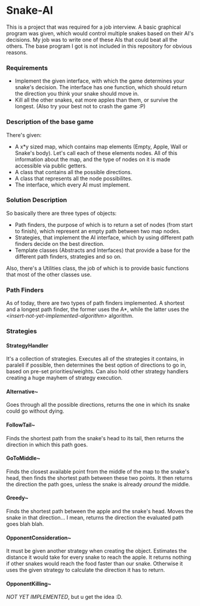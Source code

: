 # Snake-AI

This is a project that was required for a job interview. A basic graphical program was given, which would control multiple snakes based on their AI's decisions. My job was to write one of these AIs that could beat all the others. The base program I got is not included in this repository for obvious reasons.

### Requirements
 - Implement the given interface, with which the game determines your snake's decision. The interface has one function, which should return the direction you think your snake should move in.
 - Kill all the other snakes, eat more apples than them, or survive the longest. (Also try your best not to crash the game :P)  
 
 
 ### Description of the base game
 There's given:
 - A x\*y sized map, which contains map elements (Empty, Apple, Wall or Snake's body). Let's call each of these elements nodes. All of this information about the map, and the type of nodes on it is made accessible via public getters.
 - A class that contains all the possible directions.
 - A class that represents all the node possibilites.
 - The interface, which every AI must implement.  
 
 
 ### Solution Description
 So basically there are three types of objects:
  - Path finders, the purpose of which is to return a set of nodes (from start to finish), which represent an empty path between two map nodes.
  - Strategies, that implement the AI interface, which by using different path finders decide on the best direction.
  - Template classes (Abstracts and Interfaces) that provide a base for the different path finders, strategies and so on.  
  
Also, there's a Utilities class, the job of which is to provide basic functions that most of the other classes use.

### Path Finders
As of today, there are two types of path finders implemented. A shortest and a longest path finder, the former uses the A*, while the latter uses the *\<insert-not-yet-implemented-algorithm\>* algorithm.

### Strategies
#### StrategyHandler
It's a collection of strategies. Executes all of the strategies it contains, in paralell if possible, then determines the best option of directions to go in, based on pre-set priorities/weights. Can also hold other strategy handlers creating a huge mayhem of strategy execution.
#### Alternative~
Goes through all the possible directions, returns the one in which its snake could go without dying.
#### FollowTail~
Finds the shortest path from the snake's head to its tail, then returns the direction in which this path goes.
#### GoToMiddle~
Finds the closest available point from the middle of the map to the snake's head, then finds the shortest path between these two points. It then returns the direction the path goes, unless the snake is already *around* the middle.
#### Greedy~
Finds the shortest path between the apple and the snake's head. Moves the snake in that direction... I mean, returns the direction the evaluated path goes blah blah.
#### OpponentConsideration~
It must be given another strategy when creating the object.
Estimates the distance it would take for every snake to reach the apple. It returns nothing if other snakes would reach the food faster than our snake. Otherwise it uses the given strategy to calculate the direction it has to return.
#### OpponentKilling~
*NOT YET IMPLEMENTED*, but u get the idea :D.
